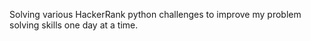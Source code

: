 Solving various HackerRank python challenges to improve my problem solving skills one day at a time.
